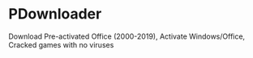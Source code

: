 # PDownloader
Download Pre-activated Office (2000-2019), Activate Windows/Office, Cracked games with no viruses
